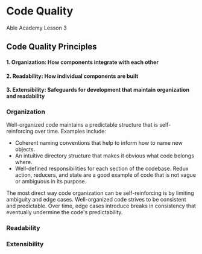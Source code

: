 # Code Quality
Able Academy Lesson 3

## Code Quality Principles

#### 1. Organization: How components integrate with each other
#### 2. Readability: How individual components are built
#### 3. Extensibility: Safeguards for development that maintain organization and readability

### Organization

Well-organized code maintains a predictable structure that is self-reinforcing over time. Examples include:

* Coherent naming conventions that help to inform how to name new objects.
* An intuitive directory structure that makes it obvious what code belongs where.
* Well-defined responsibilities for each section of the codebase. Redux action, reducers, and state are a good example of code that is not vague or ambiguous in its purpose.

The most direct way code organization can be self-reinforcing is by limiting ambiguity and edge cases. Well-organized code strives to be consistent and predictable. Over time, edge cases introduce breaks in consistency that eventually undermine the code's predictability.

### Readability

### Extensibility
